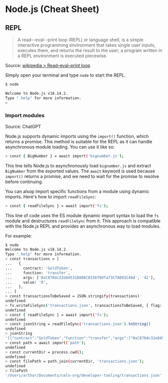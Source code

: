 # Node.js (Cheat Sheet)

## REPL

> A read--eval--print loop (REPL) or language shell, is a simple interactive programming environment
> that takes single user inputs, executes them, and returns the result to the user; a program
> written in a REPL environment is executed piecewise.

Source:
[wikipedia > Read–eval–print loop](https://en.wikipedia.org/wiki/Read%E2%80%93eval%E2%80%93print_loop)

Simply open your terminal and type `node` to start the REPL.

```sh
$ node

Welcome to Node.js v18.14.2.
Type ".help" for more information.
>
```

### Import modules

Source: ChatGPT

Node.js supports dynamic imports using the `import()` function, which returns a promise. This method
is suitable for the REPL as it can handle asynchronous module loading. You can use it like so:

```sh
> const { BigNumber } = await import('bignumber.js');
```

This line tells Node.js to asynchronously load `bignumber.js` and extract `BigNumber` from the
exported values. The `await` keyword is used because `import()` returns a promise, and we need to
wait for the promise to resolve before continuing.

You can alsop import specific functions from a module using dynamic imports. Here's how to import
`readFileSync`:

```sh
> const { readFileSync } = await import('fs');
```

This line of code uses the ES module dynamic import syntax to load the `fs` module and destructures
`readFileSync` from it. This approach is compatible with the Node.js REPL and provides an
asynchronous way to load modules.

For example:

```sh
$ node
Welcome to Node.js v18.14.2.
Type ".help" for more information.
> const transactions = [
...   {
...     contract: 'GoldToken',
...     function: 'transfer',
...     args: ['0xC870dc32e84531DA06C0156f0dfa73CfA091C4bd', '42'],
...     value: '0',
...   },
... ]
> const transactionsToBeSaved = JSON.stringify(transactions)
undefined
> fs.writeFileSync('transactions.json', transactionsToBeSaved, { flag: 'w' })
undefined
> const { readFileSync } = await import('fs');
undefined
> const jsonString = readFileSync('transactions.json').toString()
undefined
> jsonString
'[{"contract":"GoldToken","function":"transfer","args":["0xC870dc32e84531DA06C0156f0dfa73CfA091C4bd","42"],"value":"0"}]'
> const path = await import('path');
undefined
> const currentDir = process.cwd();
undefined
> const filePath = path.join(currentDir, 'transactions.json');
undefined
> filePath
'/Users/arthur/Documents/celo-org/developer-tooling/transactions.json'
```